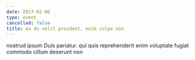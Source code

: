 ```yaml
---
date: 2017-02-06
type: event
cancelled: false
title: ea do velit proident, enim culpa non
---
```

nostrud ipsum Duis pariatur. qui quis reprehenderit enim voluptate fugiat commodo cillum deserunt non